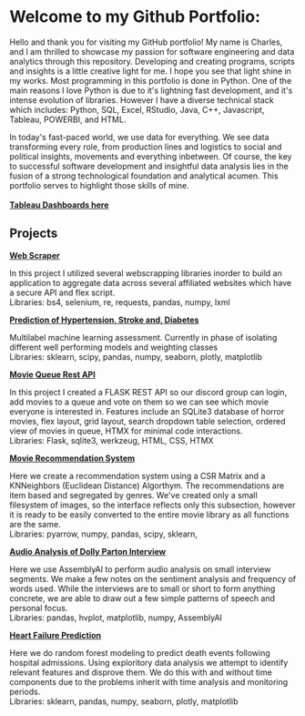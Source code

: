# Welcome to my Github Portfolio: 
<p>Hello and thank you for visiting my GitHub portfolio! My name is Charles, and I am thrilled to showcase my passion for software engineering and data analytics through this repository. Developing and creating programs, scripts and insights is a little creative light for me. I hope you see that light shine in my works. Most programming in this portfolio is done in Python. One of the main reasons I love Python is due to it's lightning fast development, and it's intense evolution of libraries. However I have a diverse technical stack which includes: Python, SQL, Excel, RStudio, Java, C++, Javascript, Tableau, POWERBI, and HTML.
</p>

<p>In today's fast-paced world, we use data for everything. We see data transforming every role, from production lines and logistics to social and political insights, movements and everything inbetween. Of course, the key to successful software development and insightful data analysis lies in the fusion of a strong technological foundation and analytical acumen. This portfolio serves to highlight those skills of mine. 
<br><br>
<a href='https://public.tableau.com/app/profile/charles.pizza'><strong>Tableau Dashboards here</strong></a></p>

## Projects
<div>
  <a href='https://github.com/CharlesPizza/BoxOfficeMovies'><strong>Web Scraper</strong></a>
  <p>In this project I utilized several webscrapping libraries inorder to build an application to aggregate data across several affiliated websites which have a secure API and flex script. <br>
  Libraries: bs4, selenium, re, requests, pandas, numpy, lxml</p>
</div>

<div>
  <a href='https://github.com/CharlesPizza/HealthRiskAssessment'><strong>Prediction of Hypertension, Stroke and,  Diabetes</strong></a>
  <p>Multilabel machine learning assessment. Currently in phase of isolating different well performing models and weighting classes<br>
    Libraries: sklearn, scipy, pandas, numpy, seaborn, plotly, matplotlib
  </p>
</div>

<div>
  <a href='https://github.com/CharlesPizza/FlaskRanking'><strong>Movie Queue Rest API</strong></a>
  <p>In this project I created a FLASK REST API so our discord group can login, add movies to a queue and vote on them so we can see which movie everyone is interested in. Features include an SQLite3 database of horror movies, flex layout, grid layout, search dropdown table selection, ordered view of movies in queue, HTMX for minimal code interactions.<br>
  Libraries: Flask, sqlite3, werkzeug, HTML, CSS, HTMX</p>
</div>

<div>
  <a href='https://www.github.com/CharlesPizza/'><strong>Movie Recommendation System</strong></a>
  <p>Here we create a recommendation system using a CSR Matrix and a KNNeighbors (Euclidean Distance) Algorthym. The recommendations are item based and segregated by genres. We've created only a small filesystem of images, so the interface reflects only this subsection, however it is ready to be easily converted to the entire movie library as all functions are the same. <br>
  Libraries: pyarrow, numpy, pandas, scipy, sklearn, </p>
</div>

<div>
  <a href='https://github.com/CharlesPizza/AudioAnalysisDollyParton'><strong>Audio Analysis of Dolly Parton Interview</strong></a>
  <p>Here we use AssemblyAI to perform audio analysis on small interview segments. We make a few notes on the sentiment analysis and frequency of words used. While the interviews are to small or short to form anything concrete, we are able to draw out a few simple patterns of speech and personal focus.<br>
  Libraries: pandas, hvplot, matplotlib, numpy, AssemblyAI</p>
</div>

<div>
  <a href='https://github.com/CharlesPizza/HeartFailure'><strong>Heart Failure Prediction</strong></a>
  <p>Here we do random forest modeling to predict death events following hospital admissions. Using exploritory data analysis we attempt to identify relevant features and disprove them. We do this with and without time components due to the problems inherit with time analysis and monitoring periods. <br>
    Libraries: sklearn, pandas, numpy, seaborn, plotly, matplotlib
  </p>
</div>




<!--
**CharlesPizza/CharlesPizza** is a ✨ _special_ ✨ repository because its `README.md` (this file) appears on your GitHub profile.

Here are some ideas to get you started:

- 🔭 I’m currently working on ...
- 👯 I’m looking to collaborate on ...
- 💬 Ask me about ...
- 📫 How to reach me: ...
- ⚡ Fun fact: ...
-->
